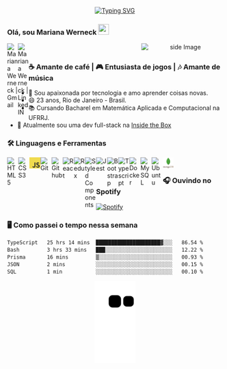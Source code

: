 <p align="center">
 <a href="https://git.io/typing-svg"><img src="https://readme-typing-svg.demolab.com?font=Fira+Code&weight=600&pause=1000&color=BF2CF7&center=true&vCenter=true&width=435&height=47&lines=%3CMariana+Werneck+%2F%3E" alt="Typing SVG" /></a>
</p>


### Olá, sou Mariana Werneck <img src="https://media.giphy.com/media/hvRJCLFzcasrR4ia7z/giphy.gif" width="25px" height="25px">
<a href="mailto:marinhomariana8@gmail.com">
  <img align="left" alt="Mariana Werneck | Gmail" width="25px" src="https://upload.wikimedia.org/wikipedia/commons/7/7e/Gmail_icon_%282020%29.svg" />
</a>
<a href="https://www.linkedin.com/in/marinhomariana8/">
  <img align="left" alt="Mariana Werneck | LinkedIN" width="25px" src="https://img.icons8.com/?size=100&id=13930&format=png&color=000000" />
</a>

<div align="center">
    <img src="https://github.com/sciencepal/sciencepal/blob/master/assets/life_balance.gif" alt="side Image" align="right" width="190" height="auto" />
</div>

<sub>ㅤ</sub>

### ☕️ Amante de café | 🎮 Entusiasta de jogos | 🎶 Amante de música

 - 🔭  Sou apaixonada por tecnologia e amo aprender coisas novas.
 - 😄  23 anos, Rio de Janeiro - Brasil.
 - 📚  Cursando Bacharel em Matemática Aplicada e Computacional na UFRRJ.
 - 🚀  Atualmente sou uma dev full-stack na <a href="https://insidethebox.com.br/">Inside the Box</a>

### 🛠 Linguagens e Ferramentas
 <img align="left" alt="HTML5" width="26px" src="https://img.icons8.com/?size=100&id=20909&format=png&color=000000" />
 <img align="left" alt="CSS3" width="26px" src="https://img.icons8.com/?size=100&id=21278&format=png&color=000000" />
 <img align="left" alt="JavaScript" width="26px" src="https://raw.githubusercontent.com/github/explore/80688e429a7d4ef2fca1e82350fe8e3517d3494d/topics/javascript/javascript.png" />
 <img align="left" alt="Git" width="26px" src="https://www.vectorlogo.zone/logos/git-scm/git-scm-icon.svg" />
 <img align="left" alt="Github" width="26px" src="https://img.icons8.com/color/256/github.png">
 <img align="left" alt="React" width="26px" src="https://img.icons8.com/color/256/react-native.png">
 <img align="left" alt="Redux" width="26px" src="https://img.icons8.com/color/1x/redux.png">
 <img align="left" alt="Styled Components" width="26px" src="https://img.icons8.com/color/256/styled-components.png">
 <img align="left" alt="Jest" width="26px" src="https://img.icons8.com/external-tal-revivo-color-tal-revivo/256/external-jest-can-collect-code-coverage-information-from-entire-projects-logo-color-tal-revivo.png">
 <img align="left" alt="Bootstrap" width="26px" src="https://img.icons8.com/color/256/bootstrap.png">
 <img align="left" alt="Typescript" width="26px" src="https://img.icons8.com/color/256/typescript.png">
 <img align="left" alt="Docker" width="26px" src="https://img.icons8.com/color/256/docker.png">
 <img align="left" alt="MySQL" width="26px" src="https://img.icons8.com/color/256/mysql-logo.png">
 <img align="left" alt="Ubuntu" width="26px" src="https://img.icons8.com/color/256/ubuntu.png" />
 <img align="left" alt="MongDB" width="26px" src="https://raw.githubusercontent.com/devicons/devicon/master/icons/mongodb/mongodb-original-wordmark.svg" />
</div>

<sub></sub>
<br>

### :headphones: Ouvindo no Spotify
[![Spotify](https://novatorem-orpin-eight.vercel.app/api/spotify)](https://open.spotify.com/user/yaybro)

### 🖥 Como passei o tempo nessa semana
   
 <!--START_SECTION:waka-->

```txt
TypeScript   25 hrs 14 mins  █████████████████████▓░░░   86.54 %
Bash         3 hrs 33 mins   ███░░░░░░░░░░░░░░░░░░░░░░   12.22 %
Prisma       16 mins         ▒░░░░░░░░░░░░░░░░░░░░░░░░   00.93 %
JSON         2 mins          ░░░░░░░░░░░░░░░░░░░░░░░░░   00.15 %
SQL          1 min           ░░░░░░░░░░░░░░░░░░░░░░░░░   00.10 %
```

<!--END_SECTION:waka-->


<div align="center">

 ![Snake animation](https://github.com/mariyzx/mariyzx/blob/output/github-contribution-grid-snake.svg)
 
</div>
